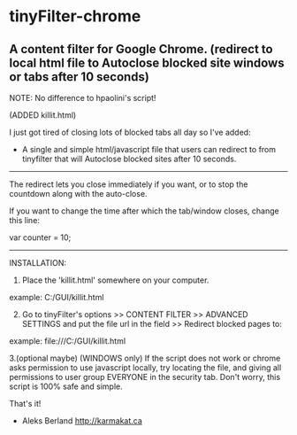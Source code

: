 tinyFilter-chrome
=================

A content filter for Google Chrome.
(redirect to local html file to Autoclose blocked site windows or tabs after 10 seconds)
-----------------------------------------------------------------------------------------------------------------------
NOTE:
No difference to hpaolini's script!

(ADDED killit.html)

I just got tired of closing lots of blocked tabs all day so I've added:

- A single and simple html/javascript file that users can redirect to from tinyfilter that will Autoclose blocked sites after 10 seconds.

-----------------------------------------------------------------------------------------------------------------------

The redirect lets you close immediately if you want, or to stop the countdown along with the auto-close. 

If you want to change the time after which the tab/window closes, change this line:

var counter = 10;

-----------------------------------------------------------------------------------------------------------------------
INSTALLATION:

1. Place the 'killit.html' somewhere on your computer.

example: C:/GUI/killit.html  

2. Go to tinyFilter's options >> CONTENT FILTER >> ADVANCED SETTINGS and put the file url in the field >> Redirect blocked pages to:

example: file:///C:/GUI/killit.html

3.(optional maybe) (WINDOWS only) If the script does not work or chrome asks permission to use javascript locally, try locating the file, and giving all permissions to user group EVERYONE in the security tab. Don't worry, this script is 100% safe and simple.

That's it!

- Aleks Berland 
http://karmakat.ca
